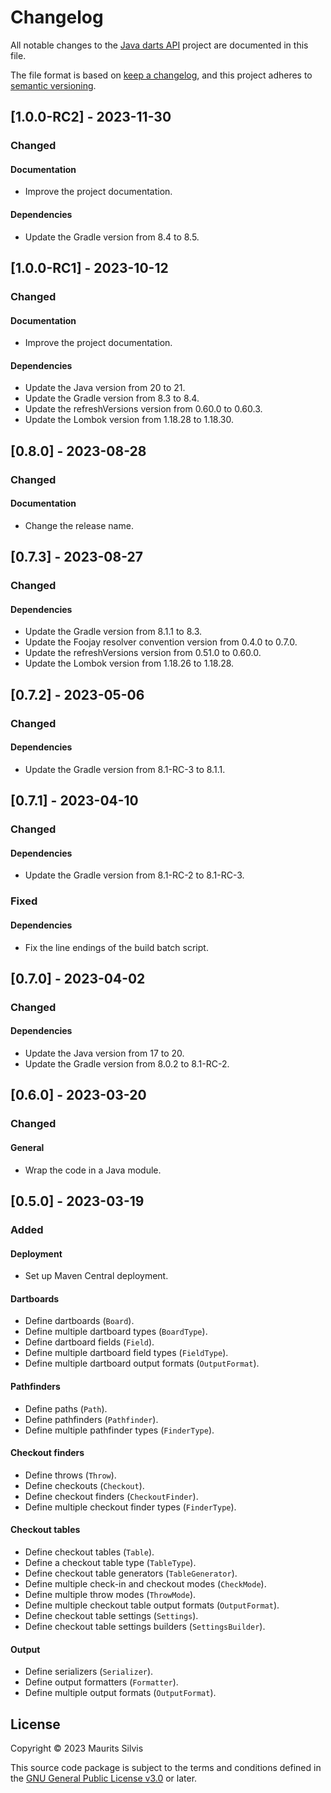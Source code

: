 # Changelog

All notable changes to the [Java darts API](https://github.com/mauritssilvis/darts/tree/main/api/java-darts-api) project are documented in this file.

The file format is based on [keep a changelog](https://keepachangelog.com/en/1.1.0/),
and this project adheres to [semantic versioning](https://semver.org/spec/v2.0.0.html).

## [1.0.0-RC2] - 2023-11-30

### Changed

#### Documentation

- Improve the project documentation.

#### Dependencies

- Update the Gradle version from 8.4 to 8.5.

## [1.0.0-RC1] - 2023-10-12

### Changed

#### Documentation

- Improve the project documentation.

#### Dependencies

- Update the Java version from 20 to 21.
- Update the Gradle version from 8.3 to 8.4.
- Update the refreshVersions version from 0.60.0 to 0.60.3.
- Update the Lombok version from 1.18.28 to 1.18.30.

## [0.8.0] - 2023-08-28

### Changed

#### Documentation

- Change the release name.

## [0.7.3] - 2023-08-27

### Changed

#### Dependencies

- Update the Gradle version from 8.1.1 to 8.3.
- Update the Foojay resolver convention version from 0.4.0 to 0.7.0.
- Update the refreshVersions version from 0.51.0 to 0.60.0.
- Update the Lombok version from 1.18.26 to 1.18.28.

## [0.7.2] - 2023-05-06

### Changed

#### Dependencies

- Update the Gradle version from 8.1-RC-3 to 8.1.1.

## [0.7.1] - 2023-04-10

### Changed

#### Dependencies

- Update the Gradle version from 8.1-RC-2 to 8.1-RC-3.

### Fixed

#### Dependencies

- Fix the line endings of the build batch script.

## [0.7.0] - 2023-04-02

### Changed

#### Dependencies

- Update the Java version from 17 to 20.
- Update the Gradle version from 8.0.2 to 8.1-RC-2.

## [0.6.0] - 2023-03-20

### Changed

#### General

- Wrap the code in a Java module.

## [0.5.0] - 2023-03-19

### Added

#### Deployment

- Set up Maven Central deployment.

#### Dartboards

- Define dartboards (`Board`).
- Define multiple dartboard types (`BoardType`).
- Define dartboard fields (`Field`).
- Define multiple dartboard field types (`FieldType`).
- Define multiple dartboard output formats (`OutputFormat`).

#### Pathfinders

- Define paths (`Path`).
- Define pathfinders (`Pathfinder`).
- Define multiple pathfinder types (`FinderType`).

#### Checkout finders

- Define throws (`Throw`).
- Define checkouts (`Checkout`).
- Define checkout finders (`CheckoutFinder`).
- Define multiple checkout finder types (`FinderType`).

#### Checkout tables

- Define checkout tables (`Table`).
- Define a checkout table type (`TableType`).
- Define checkout table generators (`TableGenerator`).
- Define multiple check-in and checkout modes (`CheckMode`).
- Define multiple throw modes (`ThrowMode`).
- Define multiple checkout table output formats (`OutputFormat`).
- Define checkout table settings (`Settings`).
- Define checkout table settings builders (`SettingsBuilder`).

#### Output

- Define serializers (`Serializer`).
- Define output formatters (`Formatter`).
- Define multiple output formats (`OutputFormat`).

## License

Copyright © 2023 Maurits Silvis

This source code package is subject to the terms and conditions defined in the [GNU General Public License v3.0](LICENSE.md) or later.
